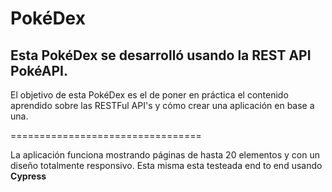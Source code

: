 # PokéDex

## Esta PokéDex se desarrolló usando la REST API PokéAPI.

El objetivo de esta PokéDex es el de poner en práctica el contenido aprendido sobre
las RESTFul API's y cómo crear una aplicación en base a una.

=================================

La aplicación funciona mostrando páginas de hasta 20 elementos y con un diseño totalmente responsivo.
Esta misma esta testeada end to end usando **Cypress**

